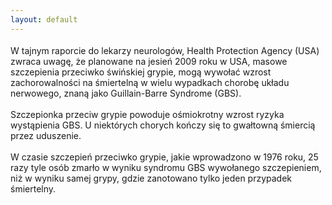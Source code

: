 ```yaml
---
layout: default
---
```


<!--6--><p style="margin: 0px 0px 18px; font-size: 18px; font-family: Helvetica;">
W tajnym raporcie do lekarzy neurologów, Health Protection Agency (USA) zwraca uwagę, że planowane na jesień 2009 roku w USA,&nbsp;masowe szczepienia przeciwko świńskiej grypie, mogą wywołać wzrost zachorowalności na śmiertelną w wielu wypadkach chorobę układu nerwowego, znaną jako Guillain-Barre Syndrome (GBS). <br><br>Szczepionka przeciw grypie powoduje ośmiokrotny wzrost ryzyka wystąpienia GBS. U
niektórych chorych kończy się to gwałtowną śmiercią przez uduszenie.<br><br>W czasie szczepień przeciwko grypie, jakie wprowadzono w 1976 roku, 25 razy tyle osób zmarło w wyniku syndromu GBS wywołanego szczepieniem, niż w wyniku samej grypy, gdzie zanotowano tylko jeden przypadek śmiertelny.&nbsp;<br><br><br></p>